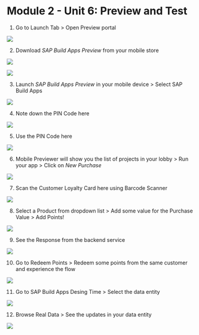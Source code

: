 # Module 2 - Unit 6: Preview and Test  


1. Go to Launch Tab > Open Preview portal

![](./Images/252-6_Screenshot_184.png)

2. Download *SAP Build Apps Preview* from your mobile store

![](./Images/252-6_Screenshot_185.png)

![](./Images/252-6_Screenshot_186.png)

3. Launch *SAP Build Apps Preview* in your mobile device > Select SAP Build Apps

![](./Images/252-6_Screenshot_187.png)

4. Note down the PIN Code here

![](./Images/252-6_Screenshot_188.png)

5. Use the PIN Code here 

![](./Images/252-6_Screenshot_189.png)

6. Mobile Previewer will show you the list of projects in your lobby > Run your app > Click on *New Purchase*

![](./Images/252-6_Screenshot_190.png)

7. Scan the Customer Loyalty Card here using Barcode Scanner

![](./Images/252-6_Screenshot_191.png)

8. Select a Product from dropdown list > Add some value for the Purchase Value > Add Points!

![](./Images/252-6_Screenshot_192.png)

9. See the Response from the backend service

![](./Images/252-6_Screenshot_193.png)

10. Go to Redeem Points > Redeem some points from the same customer and experience the flow

![](./Images/252-6_Screenshot_194.png)

11. Go to SAP Build Apps Desing Time > Select the data entity

![](./Images/252-6_Screenshot_195.png)

12. Browse Real Data > See the updates in your data entity 

![](./Images/252-6_Screenshot_196.png)